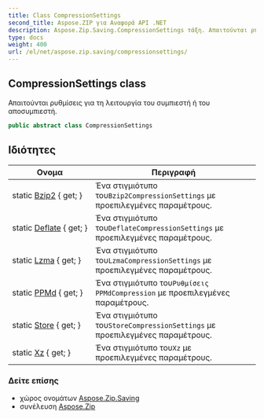 ```yaml
---
title: Class CompressionSettings
second_title: Aspose.ZIP για Αναφορά API .NET
description: Aspose.Zip.Saving.CompressionSettings τάξη. Απαιτούνται ρυθμίσεις για τη λειτουργία του συμπιεστή ή του αποσυμπιεστή.
type: docs
weight: 400
url: /el/net/aspose.zip.saving/compressionsettings/
---
```

## CompressionSettings class

Απαιτούνται ρυθμίσεις για τη λειτουργία του συμπιεστή ή του αποσυμπιεστή.

```csharp
public abstract class CompressionSettings
```

## Ιδιότητες

| Ονομα | Περιγραφή |
| --- | --- |
| static [Bzip2](../../aspose.zip.saving/compressionsettings/bzip2/) { get; } | Ένα στιγμιότυπο του`Bzip2CompressionSettings` με προεπιλεγμένες παραμέτρους. |
| static [Deflate](../../aspose.zip.saving/compressionsettings/deflate/) { get; } | Ένα στιγμιότυπο του`DeflateCompressionSettings` με προεπιλεγμένες παραμέτρους. |
| static [Lzma](../../aspose.zip.saving/compressionsettings/lzma/) { get; } | Ένα στιγμιότυπο του`LzmaCompressionSettings` με προεπιλεγμένες παραμέτρους. |
| static [PPMd](../../aspose.zip.saving/compressionsettings/ppmd/) { get; } | Ένα στιγμιότυπο του`Ρυθμίσεις PPMdCompression` με προεπιλεγμένες παραμέτρους. |
| static [Store](../../aspose.zip.saving/compressionsettings/store/) { get; } | Ένα στιγμιότυπο του`StoreCompressionSettings` με προεπιλεγμένες παραμέτρους. |
| static [Xz](../../aspose.zip.saving/compressionsettings/xz/) { get; } | Ένα στιγμιότυπο του`Xz` με προεπιλεγμένες παραμέτρους. |

### Δείτε επίσης

* χώρος ονομάτων [Aspose.Zip.Saving](../../aspose.zip.saving/)
* συνέλευση [Aspose.Zip](../../)


